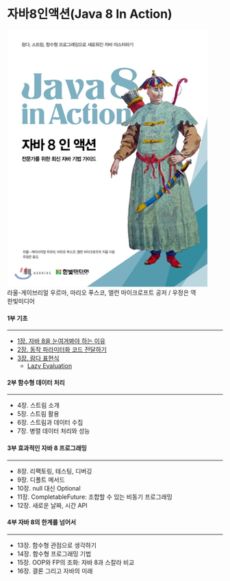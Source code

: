 # 자바8인액션(Java 8 In Action)
![java8inaction](./Java8InAction_book.jpg)   
라울-게이브리얼 우르마, 마리오 푸스코, 앨런 마이크로프트 공저 / 우정은 역  
한빛미디어  

#### 1부 기초  
---
- [1장. 자바 8을 눈여겨봐야 하는 이유](Chapter1/자바8을눈여겨봐야하는이유.md)  
- [2장. 동작 파라미터화 코드 전달하기](Chapter2/동작파라미터화코드전달하기.md)  
- [3장. 람다 표현식](Chapter3/자바8인액션-람다표현식.md)
  - [Lazy Evaluation](Chapter3/Lambda_Lazy_Evaluation.md)  

#### 2부 함수형 데이터 처리  
---
- 4장. 스트림 소개  
- 5장. 스트림 활용  
- 6장. 스트림과 데이터 수집  
- 7장. 병렬 데이터 처리와 성능  

#### 3부 효과적인 자바 8 프로그래밍  
---
- 8장. 리팩토링, 테스팅, 디버깅  
- 9장. 디폴트 메서드  
- 10장. null 대신 Optional  
- 11장. CompletableFuture: 조합할 수 있는 비동기 프로그래밍  
- 12장. 새로운 날짜, 시간 API  

#### 4부 자바 8의 한계를 넘어서  
---
- 13장. 함수형 관점으로 생각하기  
- 14장. 함수형 프로그래밍 기법  
- 15장. OOP와 FP의 조화: 자바 8과 스칼라 비교  
- 16장. 결론 그리고 자바의 미래   
